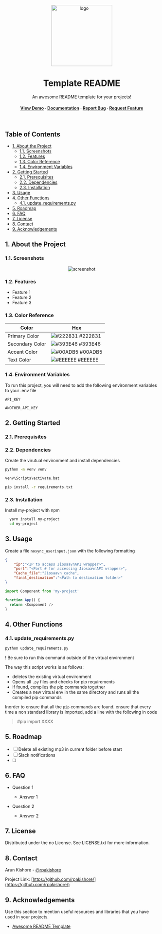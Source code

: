 <!--- Heading --->
<div align="center">
  <img src="assets/logo.png" alt="logo" width="200" height="auto" />
  <h1>Template README</h1>
  <p>
    An awesome README template for your projects! 
  </p>
<h4>
    <a href="https://github.com/Louis3797/awesome-readme-template/">View Demo</a>
  <span> · </span>
    <a href="https://github.com/Louis3797/awesome-readme-template">Documentation</a>
  <span> · </span>
    <a href="https://github.com/Louis3797/awesome-readme-template/issues/">Report Bug</a>
  <span> · </span>
    <a href="https://github.com/Louis3797/awesome-readme-template/issues/">Request Feature</a>
  </h4>
</div>
<br />

<!-- Table of Contents -->
<h2>Table of Contents</h2>

- [1. About the Project](#1-about-the-project)
  - [1.1. Screenshots](#11-screenshots)
  - [1.2. Features](#12-features)
  - [1.3. Color Reference](#13-color-reference)
  - [1.4. Environment Variables](#14-environment-variables)
- [2. Getting Started](#2-getting-started)
  - [2.1. Prerequisites](#21-prerequisites)
  - [2.2. Dependencies](#22-dependencies)
  - [2.3. Installation](#23-installation)
- [3. Usage](#3-usage)
- [4. Other Functions](#4-other-functions)
  - [4.1. update_requirements.py](#41-update_requirementspy)
- [5. Roadmap](#5-roadmap)
- [6. FAQ](#6-faq)
- [7. License](#7-license)
- [8. Contact](#8-contact)
- [9. Acknowledgements](#9-acknowledgements)

<!-- About the Project -->
## 1. About the Project
<!-- Screenshots -->
### 1.1. Screenshots

<div align="center"> 
  <img src="https://placehold.co/600x400?text=Your+Screenshot+here" alt="screenshot" />
</div>

<!-- Features -->
### 1.2. Features

- Feature 1
- Feature 2
- Feature 3

<!-- Color Reference -->
### 1.3. Color Reference

| Color             | Hex                                                                |
| ----------------- | ------------------------------------------------------------------ |
| Primary Color | ![#222831](https://via.placeholder.com/10/222831?text=+) #222831 |
| Secondary Color | ![#393E46](https://via.placeholder.com/10/393E46?text=+) #393E46 |
| Accent Color | ![#00ADB5](https://via.placeholder.com/10/00ADB5?text=+) #00ADB5 |
| Text Color | ![#EEEEEE](https://via.placeholder.com/10/EEEEEE?text=+) #EEEEEE |

<!-- Env Variables -->
### 1.4. Environment Variables

To run this project, you will need to add the following environment variables to your .env file

`API_KEY`

`ANOTHER_API_KEY`

<!-- Getting Started -->
## 2. Getting Started

<!-- Prerequisites -->
### 2.1. Prerequisites

### 2.2. Dependencies
Create the virutual environment and install dependencies

```bash
python -m venv venv

venv\Scripts\activate.bat

pip install -r requirements.txt
```

<!-- Installation -->
### 2.3. Installation

Install my-project with npm

```bash
  yarn install my-project
  cd my-project
```
<!-- Usage -->
## 3. Usage

Create a file `nosync_userinput.json` with the following formatting

```json
{
    "ip":"<IP to access JiosaavnAPI wrapper>",
    "port":"<Port # for accessing JiosaavnAPI wrapper>",
    "Cache_file":"Jiosaavn_cache",
    "final_destination":"<Path to destination folder>"
}
```


```javascript
import Component from 'my-project'

function App() {
  return <Component />
}
```
## 4. Other Functions
### 4.1. update_requirements.py
```bash
python update_requirements.py
```
! Be sure to run this command outside of the virtual environment

The way this script works is as follows:
- deletes the existing virtual environment
- Opens all `.py` files and checks for pip requirements
- If found, compiles the pip commands together
- Creates a new virtual env in the same directory and runs all the compiled pip commands

Inorder to ensure that all the `pip` commands are found. ensure that every time a non standard library is imported, add a line with the following in code
> #pip import XXXX


<!-- Roadmap -->
## 5. Roadmap

* [ ] Delete all existing mp3 in current folder before start
* [ ] Slack notifications
* [ ] 

<!-- FAQ -->
## 6. FAQ
- Question 1
  + Answer 1

- Question 2
  + Answer 2

<!-- License -->
## 7. License
Distributed under the no License. See LICENSE.txt for more information.

<!-- Contact -->
## 8. Contact

Arun Kishore - [@rpakishore](mailto:rpakishore@gmail.com)

Project Link: [https://github.com/rpakishore/](https://github.com/rpakishore/)


<!-- Acknowledgments -->
## 9. Acknowledgements

Use this section to mention useful resources and libraries that you have used in your projects.

 - [Awesome README Template](https://github.com/Louis3797/awesome-readme-template/blob/main/README-WITHOUT-EMOJI.md)